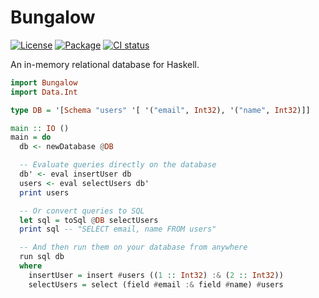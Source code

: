 # Bungalow
[![License](https://img.shields.io/badge/license-BSD3-blue.svg)](https://github.com/bungalow-hs/bungalow/blob/main/LICENSE)
[![Package](https://img.shields.io/hackage/v/bungalow.svg)](https://hackage.haskell.org/package/bungalow)
[![CI status](https://github.com/matthunz/bungalow-hs/actions/workflows/ci.yml/badge.svg)](https://github.com/matthunz/bungalow-hs/actions)

An in-memory relational database for Haskell.

```hs
import Bungalow
import Data.Int

type DB = '[Schema "users" '[ '("email", Int32), '("name", Int32)]]

main :: IO ()
main = do
  db <- newDatabase @DB

  -- Evaluate queries directly on the database
  db' <- eval insertUser db
  users <- eval selectUsers db'
  print users

  -- Or convert queries to SQL
  let sql = toSql @DB selectUsers
  print sql -- "SELECT email, name FROM users"

  -- And then run them on your database from anywhere
  run sql db
  where
    insertUser = insert #users ((1 :: Int32) :& (2 :: Int32))
    selectUsers = select (field #email :& field #name) #users
```
